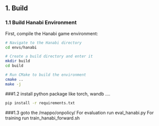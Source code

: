 ## 1. Build

### 1.1 Build Hanabi Environment
First, compile the Hanabi game environment:

```bash
# Navigate to the Hanabi directory
cd envs/hanabi

# Create a build directory and enter it
mkdir build
cd build

# Run CMake to build the environment
cmake ..
make -j
```

###1.2 install python package like torch, wandb ....
```bash
pip install -r requirements.txt
```

###1.3 goto the /mappo/onpolicy/
For evaluation
run eval_hanabi.py
For training
run train_hanabi_forward.sh

